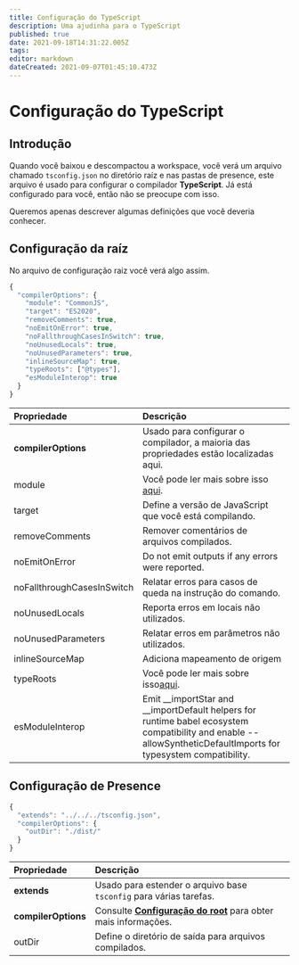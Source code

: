 ```yaml
---
title: Configuração do TypeScript
description: Uma ajudinha para o TypeScript
published: true
date: 2021-09-18T14:31:22.005Z
tags:
editor: markdown
dateCreated: 2021-09-07T01:45:10.473Z
---
```


# Configuração do TypeScript

## Introdução

Quando você baixou e descompactou a workspace, você verá um arquivo chamado `tsconfig.json` no diretório raíz e nas pastas de presence, este arquivo é usado para configurar o compilador **TypeScript**. Já está configurado para você, então não se preocupe com isso.

Queremos apenas descrever algumas definições que você deveria conhecer.

## Configuração da raíz

No arquivo de configuração raiz você verá algo assim.

```javascript
{
  "compilerOptions": {
    "module": "CommonJS",
    "target": "ES2020",
    "removeComments": true,
    "noEmitOnError": true,
    "noFallthroughCasesInSwitch": true,
    "noUnusedLocals": true,
    "noUnusedParameters": true,
    "inlineSourceMap": true,
    "typeRoots": ["@types"],
    "esModuleInterop": true
  }
}
```

| Propriedade                | Descrição                                                                                                                                                           |
|:-------------------------- |:------------------------------------------------------------------------------------------------------------------------------------------------------------------- |
| **compilerOptions**        | Usado para configurar o compilador, a maioria das propriedades estão localizadas aqui.                                                                              |
| module                     | Você pode ler mais sobre isso [aqui](https://www.typescriptlang.org/docs/handbook/modules.html).                                                                    |
| target                     | Define a versão de JavaScript que você está compilando.                                                                                                             |
| removeComments             | Remover comentários de arquivos compilados.                                                                                                                         |
| noEmitOnError              | Do not emit outputs if any errors were reported.                                                                                                                    |
| noFallthroughCasesInSwitch | Relatar erros para casos de queda na instrução do comando.                                                                                                          |
| noUnusedLocals             | Reporta erros em locais não utilizados.                                                                                                                             |
| noUnusedParameters         | Relatar erros em parâmetros não utilizados.                                                                                                                         |
| inlineSourceMap            | Adiciona mapeamento de origem                                                                                                                                       |
| typeRoots                  | Você pode ler mais sobre isso[aqui](https://www.typescriptlang.org/docs/handbook/tsconfig-json.html#types-typeroots-and-types).                                     |
| esModuleInterop            | Emit __importStar and __importDefault helpers for runtime babel ecosystem compatibility and enable --allowSyntheticDefaultImports for typesystem compatibility. |

## Configuração de Presence

```javascript
{
  "extends": "../../../tsconfig.json",
  "compilerOptions": {
    "outDir": "./dist/"
  }
}
```

| Propriedade         | Descrição                                                                                                   |
|:------------------- |:----------------------------------------------------------------------------------------------------------- |
| **extends**         | Usado para estender o arquivo base `tsconfig` para várias tarefas.                                          |
| **compilerOptions** | Consulte [**Configuração do root**](/dev/presence/tsconfig#root-configuration) para obter mais informações. |
| outDir              | Define o diretório de saída para arquivos compilados.                                                       |
